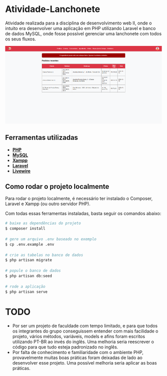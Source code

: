 # Atividade-Lanchonete

Atividade realizada para a disciplina de desenvolvimento web II, onde o intuito era desenvolver uma aplicação em PHP utilizando Laravel e banco de dados MySQL, onde fosse possível gerenciar uma lanchonete com todos os seus fluxos.

<div align="center">
<img src=".github\project-image.png" alt="Atividade-Ranking"/><br />
</div>

## Ferramentas utilizadas

- **[PHP](https://www.php.net/)**
- **[MySQL](https://www.mysql.com/)**
- **[Xampp](https://www.apachefriends.org/pt_br/index.html)**
- **[Laravel](https://laravel.com/)**
- **[Livewire](https://livewire.laravel.com/)**

## Como rodar o projeto localmente

Para rodar o projeto localmente, é necessário ter instalado o Composer, Laravel e Xampp (ou outro servidor PHP).

Com todas essas ferramentas instaladas, basta seguir os comandos abaixo:

```bash
# baixe as dependências do projeto
$ composer install

# gere um arquivo .env baseado no exemplo
$ cp .env.example .env

# crie as tabelas no banco de dados
$ php artisan migrate

# popule o banco de dados
$ php artisan db:seed

# rode a aplicação
$ php artisan serve
```

# TODO
- Por ser um projeto de faculdade com tempo limitado, e para que todos os integrantes do grupo conseguissem entender com mais facilidade o projeto, vários métodos, variáveis, models e afins foram escritos utilizando PT-BR ao invés do inglês. Uma melhoria seria reescrever o código para que tudo esteja padronizado no inglês.
- Por falta de conhecimento e familiaridade com o ambiente PHP, provavelmente muitas boas práticas foram deixadas de lado ao desenvolver esse projeto. Uma possível melhoria seria aplicar as boas práticas.
